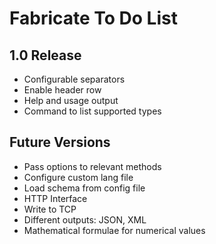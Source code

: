Fabricate To Do List
====================

1.0 Release
------------

- Configurable separators
- Enable header row
- Help and usage output
- Command to list supported types

Future Versions
---------------

- Pass options to relevant methods
- Configure custom lang file
- Load schema from config file
- HTTP Interface
- Write to TCP
- Different outputs: JSON, XML
- Mathematical formulae for numerical values
